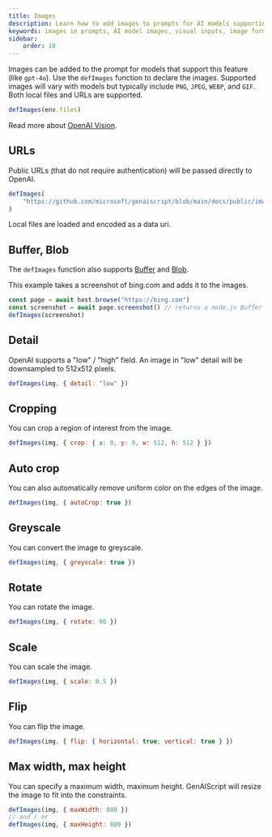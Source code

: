 ```yaml
---
title: Images
description: Learn how to add images to prompts for AI models supporting visual inputs, including image formats and usage.
keywords: images in prompts, AI model images, visual inputs, image formats, OpenAI Vision
sidebar:
    order: 10
---
```


Images can be added to the prompt for models that support this feature (like `gpt-4o`).
Use the `defImages` function to declare the images. Supported images will vary
with models but typically include `PNG`, `JPEG`, `WEBP`, and `GIF`. Both local files and URLs are supported.

```js
defImages(env.files)
```

Read more about [OpenAI Vision](https://platform.openai.com/docs/guides/vision/limitations).

## URLs

Public URLs (that do not require authentication) will be passed directly to OpenAI.

```js
defImages(
    "https://github.com/microsoft/genaiscript/blob/main/docs/public/images/logo.png?raw=true"
)
```

Local files are loaded and encoded as a data uri.

## Buffer, Blob

The `defImages` function also supports [Buffer](https://nodejs.org/api/buffer.html)
and [Blob](https://developer.mozilla.org/en-US/docs/Web/API/Blob).

This example takes a screenshot of bing.com and adds it to the images.

```js
const page = await host.browse("https://bing.com")
const screenshot = await page.screenshot() // returns a node.js Buffer
defImages(screenshot)
```

## Detail

OpenAI supports a "low" / "high" field. An image in "low" detail
will be downsampled to 512x512 pixels.

```js 'detail: "low"'
defImages(img, { detail: "low" })
```

## Cropping

You can crop a region of interest from the image.

```js "crop: { x: 0, y: 0, w: 512, h: 512 }"
defImages(img, { crop: { x: 0, y: 0, w: 512, h: 512 } })
```

## Auto crop

You can also automatically remove uniform color on the edges of the image.

```js "autoCrop"
defImages(img, { autoCrop: true })
```

## Greyscale

You can convert the image to greyscale.

```js "greyscale"
defImages(img, { greyscale: true })
```

## Rotate

You can rotate the image.

```js "rotate: 90"
defImages(img, { rotate: 90 })
```

## Scale

You can scale the image.

```js "scale: 0.5"
defImages(img, { scale: 0.5 })
```

## Flip

You can flip the image.

```js "flip: { horizontal: true; vertical: true }"
defImages(img, { flip: { horizontal: true; vertical: true } })
```

## Max width, max height

You can specify a maximum width, maximum height. GenAIScript will resize
the image to fit into the constraints.

```js "maxWidth: 800" "maxHeight: 800"
defImages(img, { maxWidth: 800 })
// and / or
defImages(img, { maxHeight: 800 })
```
